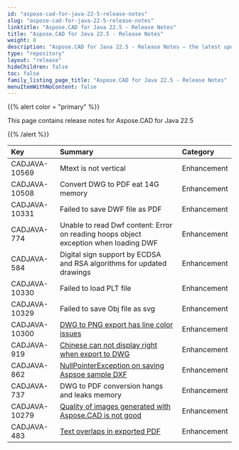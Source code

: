 ```yaml
---
id: "aspose-cad-for-java-22-5-release-notes"
slug: "aspose-cad-for-java-22-5-release-notes"
linktitle: "Aspose.CAD for Java 22.5 - Release Notes"
title: "Aspose.CAD for Java 22.5 - Release Notes"
weight: 8
description: "Aspose.CAD for Java 22.5 - Release Notes – the latest updates and fixes."
type: "repository"
layout: "release"
hideChildren: false
toc: false
family_listing_page_title: "Aspose.CAD for Java 22.5 - Release Notes"
menuItemWithNoContent: false
---
```


{{% alert color = "primary" %}}

This page contains release notes for Aspose.CAD for Java 22.5

{{% /alert %}}


|**Key**|**Summary**|**Category**|
| :- | :- | :- |
| CADJAVA-10569 | Mtext is not vertical | Enhancement |
| CADJAVA-10508 | Convert DWG to PDF eat 14G memory | Enhancement |
| CADJAVA-10331 | Failed to save DWF file as PDF | Enhancement |
| CADJAVA-774 | Unable to read Dwf content: Error on reading hoops object exception when loading DWF | Enhancement |
| CADJAVA-584 | Digital sign support by ECDSA and RSA algorithms for updated drawings | Enhancement |
| CADJAVA-10330 | Failed to load PLT file | Enhancement |
| CADJAVA-10329 | Failed to save Obj file as svg | Enhancement |
| CADJAVA-10300 | [DWG to PNG export has line color issues](https://forum.aspose.com/t/dwg-to-png-export-help/230919) | Enhancement |
| CADJAVA-919 | [Chinese can not display right when export to DWG](https://forum.aspose.com/t/chinese-can-not-display-right-when-export-to-dwg/222471) | Enhancement |
| CADJAVA-862 | [NullPointerException on saving Aspsoe sample DXF](https://forum.aspose.com/t/saving-dxf-file-gives-error/219470) | Enhancement |
| CADJAVA-737 | DWG to PDF conversion hangs and leaks memory | Enhancement |
| CADJAVA-10279 | [Quality of images generated with Aspose.CAD is not good](https://forum.aspose.com/t/quality-of-images-generated-with-aspose/232598/3) | Enhancement |
| CADJAVA-483 | [Text overlaps in exported PDF](https://forum.aspose.com/t/aspose-cad-dwg-pdf/195143) | Enhancement |

